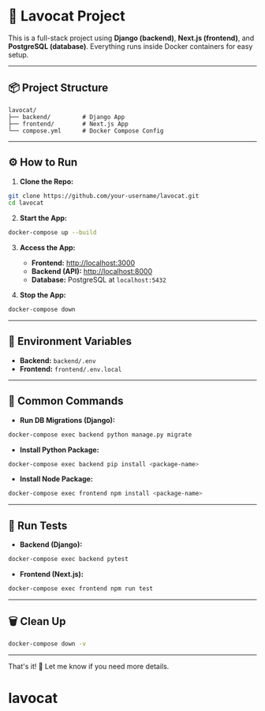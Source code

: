 
# 🚀 Lavocat Project

This is a full-stack project using **Django (backend)**, **Next.js (frontend)**, and **PostgreSQL (database)**. Everything runs inside Docker containers for easy setup.

---

## 📦 **Project Structure**

```
lavocat/
├── backend/         # Django App
├── frontend/        # Next.js App
└── compose.yml      # Docker Compose Config
```

---

## ⚙️ **How to Run**

1. **Clone the Repo:**

```bash
git clone https://github.com/your-username/lavocat.git
cd lavocat
```

2. **Start the App:**

```bash
docker-compose up --build
```

3. **Access the App:**
   - **Frontend:** [http://localhost:3000](http://localhost:3000)
   - **Backend (API):** [http://localhost:8000](http://localhost:8000)
   - **Database:** PostgreSQL at `localhost:5432`

4. **Stop the App:**

```bash
docker-compose down
```

---

## 📂 **Environment Variables**

- **Backend:** `backend/.env`
- **Frontend:** `frontend/.env.local`

---

## 🔄 **Common Commands**

- **Run DB Migrations (Django):**

```bash
docker-compose exec backend python manage.py migrate
```

- **Install Python Package:**

```bash
docker-compose exec backend pip install <package-name>
```

- **Install Node Package:**

```bash
docker-compose exec frontend npm install <package-name>
```

---

## 🧪 **Run Tests**

- **Backend (Django):**

```bash
docker-compose exec backend pytest
```

- **Frontend (Next.js):**

```bash
docker-compose exec frontend npm run test
```

---

## 🗑️ **Clean Up**

```bash
docker-compose down -v
```

---

That's it! 🚀 Let me know if you need more details.
# lavocat
